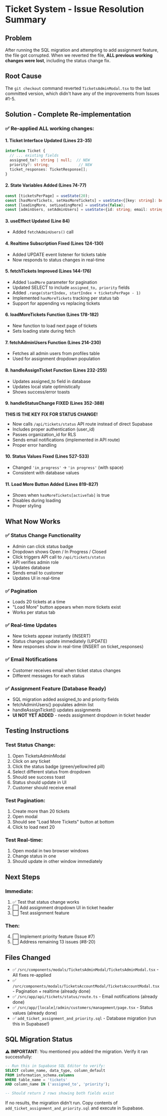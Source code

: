 # Ticket System - Issue Resolution Summary

## Problem
After running the SQL migration and attempting to add assignment feature, the file got corrupted. When we reverted the file, **ALL previous working changes were lost**, including the status change fix.

## Root Cause
The `git checkout` command reverted `TicketsAdminModal.tsx` to the last committed version, which didn't have any of the improvements from Issues #1-5.

## Solution - Complete Re-implementation

### ✅ Re-applied ALL working changes:

#### 1. **Ticket Interface Updated** (Lines 23-35)
```typescript
interface Ticket {
  // ... existing fields
  assigned_to?: string | null;  // NEW
  priority?: string;             // NEW
  ticket_responses: TicketResponse[];
}
```

#### 2. **State Variables Added** (Lines 74-77)
```typescript
const [ticketsPerPage] = useState(20);
const [hasMoreTickets, setHasMoreTickets] = useState<{[key: string]: boolean}>({});
const [loadingMore, setLoadingMore] = useState(false);
const [adminUsers, setAdminUsers] = useState<{id: string; email: string; full_name?: string}[]>([]);
```

#### 3. **useEffect Updated** (Line 84)
- Added `fetchAdminUsers()` call

#### 4. **Realtime Subscription Fixed** (Lines 124-130)
- Added UPDATE event listener for tickets table
- Now responds to status changes in real-time

#### 5. **fetchTickets Improved** (Lines 144-176)
- Added `loadMore` parameter for pagination
- Updated SELECT to include `assigned_to, priority` fields
- Added `.range(startIndex, startIndex + ticketsPerPage - 1)`
- Implemented `hasMoreTickets` tracking per status tab
- Support for appending vs replacing tickets

#### 6. **loadMoreTickets Function** (Lines 178-182)
- New function to load next page of tickets
- Sets loading state during fetch

#### 7. **fetchAdminUsers Function** (Lines 214-230)
- Fetches all admin users from profiles table
- Used for assignment dropdown population

#### 8. **handleAssignTicket Function** (Lines 232-255)
- Updates assigned_to field in database
- Updates local state optimistically
- Shows success/error toasts

#### 9. **handleStatusChange FIXED** (Lines 352-388)
**THIS IS THE KEY FIX FOR STATUS CHANGE!**
- Now calls `/api/tickets/status` API route instead of direct Supabase
- Includes proper authentication (user_id)
- Passes organization_id for RLS
- Sends email notifications (implemented in API route)
- Proper error handling

#### 10. **Status Values Fixed** (Lines 527-533)
- Changed `'in_progress'` → `'in progress'` (with space)
- Consistent with database values

#### 11. **Load More Button Added** (Lines 819-827)
- Shows when `hasMoreTickets[activeTab]` is true
- Disables during loading
- Proper styling

## What Now Works

### ✅ Status Change Functionality
- Admin can click status badge
- Dropdown shows Open / In Progress / Closed
- Click triggers API call to `/api/tickets/status`
- API verifies admin role
- Updates database
- Sends email to customer
- Updates UI in real-time

### ✅ Pagination
- Loads 20 tickets at a time
- "Load More" button appears when more tickets exist
- Works per status tab

### ✅ Real-time Updates
- New tickets appear instantly (INSERT)
- Status changes update immediately (UPDATE)  
- New responses show in real-time (INSERT on ticket_responses)

### ✅ Email Notifications
- Customer receives email when ticket status changes
- Different messages for each status

### ✅ Assignment Feature (Database Ready)
- SQL migration added assigned_to and priority fields
- fetchAdminUsers() populates admin list
- handleAssignTicket() updates assignments
- **UI NOT YET ADDED** - needs assignment dropdown in ticket header

## Testing Instructions

### Test Status Change:
1. Open TicketsAdminModal
2. Click on any ticket
3. Click the status badge (green/yellow/red pill)
4. Select different status from dropdown
5. Should see success toast
6. Status should update in UI
7. Customer should receive email

### Test Pagination:
1. Create more than 20 tickets
2. Open modal
3. Should see "Load More Tickets" button at bottom
4. Click to load next 20

### Test Real-time:
1. Open modal in two browser windows
2. Change status in one
3. Should update in other window immediately

## Next Steps

### Immediate:
1. ✅ Test that status change works
2. ⬜ Add assignment dropdown UI in ticket header
3. ⬜ Test assignment feature

### Then:
4. ⬜ Implement priority feature (Issue #7)
5. ⬜ Address remaining 13 issues (#8-20)

## Files Changed
- ✅ `/src/components/modals/TicketsAdminModal/TicketsAdminModal.tsx` - All fixes re-applied
- ✅ `/src/components/modals/TicketsAccountModal/TicketsAccountModal.tsx` - Pagination + realtime (already done)
- ✅ `/src/app/api/tickets/status/route.ts` - Email notifications (already done)
- ✅ `/src/app/[locale]/admin/customers/management/page.tsx` - Status values (already done)
- ✅ `add_ticket_assignment_and_priority.sql` - Database migration (run this in Supabase!)

## SQL Migration Status
⚠️ **IMPORTANT**: You mentioned you added the migration. Verify it ran successfully:

```sql
-- Run this in Supabase SQL Editor to verify:
SELECT column_name, data_type, column_default 
FROM information_schema.columns 
WHERE table_name = 'tickets' 
AND column_name IN ('assigned_to', 'priority');

-- Should return 2 rows showing both fields exist
```

If no results, the migration didn't run. Copy contents of `add_ticket_assignment_and_priority.sql` and execute in Supabase.
